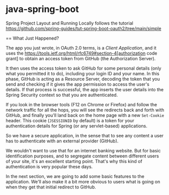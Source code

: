 # java-spring-boot
Spring Project Layout and Running Locally
follows the tutorial
https://github.com/spring-guides/tut-spring-boot-oauth2/tree/main/simple

== What Just Happened?

The app you just wrote, in OAuth 2.0 terms, is a _Client Application_, and it uses the https://tools.ietf.org/html/rfc6749#section-4[authorization code grant] to obtain an access token from GitHub (the Authorization Server).

It then uses the access token to ask GitHub for some personal details (only what you permitted it to do), including your login ID and your name.
In this phase, GitHub is acting as a Resource Server, decoding the token that you send and checking if it gives the app permission to access the user's details.
If that process is successful, the app inserts the user details into the Spring Security context so that you are authenticated.

If you look in the browser tools (F12 on Chrome or Firefox) and follow the network traffic for all the hops, you will see the redirects back and forth with GitHub, and finally you'll land back on the home page with a new `Set-Cookie` header.
This cookie (`JSESSIONID` by default) is a token for your authentication details for Spring (or any servlet-based) applications.

So we have a secure application, in the sense that to see any content a user has to authenticate with an external provider (GitHub).

We wouldn't want to use that for an internet banking website.
But for basic identification purposes, and to segregate content between different users of your site, it's an excellent starting point.
That's why this kind of authentication is very popular these days.

In the next section, we are going to add some basic features to the application.
We'll also make it a bit more obvious to users what is going on when they get that initial redirect to GitHub.